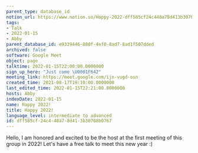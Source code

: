 ```yaml
---
parent_type: database_id
notion_url: https://www.notion.so/Happy-2022-dff585cf24c448a78d413b30708b0767
tags:
- Talk
- 2022-01-15
- Abby
parent_database_id: e9339446-880f-4ef0-8ad7-8ad1f507dded
archived: false
software: Google Meet
object: page
talktime: 2022-01-15T22:00:00.0000000
sign_up_here: "Just come \U0001F642"
meeting_link: https://meet.google.com/ijn-vugd-osn
created_time: 2021-08-17T19:10:00.0000000
last_edited_time: 2022-01-15T22:21:00.0000000
hosts: Abby
indexDate: 2022-01-15
name: Happy 2022!
title: Happy 2022!
language_level: intermediate to advanced
id: dff585cf-24c4-48a7-8d41-3b30708b0767
---
```


Hello, I am honored and excited to be the host at the first meeting of this group in 2022! Let's have a free talk to meet this new year :)





